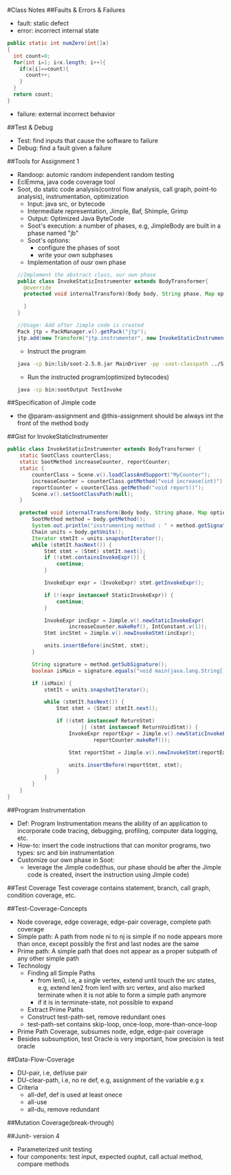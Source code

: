 #Class Notes
##Faults & Errors & Failures
- fault: static defect
- error: incorrect internal state
```java
public static int numZero(int[]x)
{
  int count=0;
  for(int i=1; i<x.length; i++){
    if(x[i]==count){
      count++;
    }
  }
  return count;
}
```
- failure: external incorrect behavior

##Test & Debug
- Test: find inputs that cause the software to failure
- Debug: find a fault given a failure

##Tools for Assignment 1
- Randoop: automic random independent random testing
- EclEmma, java code coverage tool
- Soot, do static code analysis(control flow analysis, call graph, point-to analysis), instrumentation, optimization
  - Input: java src, or bytecode
  - Intermediate representation, Jimple, Baf, Shimple, Grimp
  - Output: Optimized Java ByteCode
  - Soot's execution: a number of phases, e.g, JimpleBody are built in a phase named "jb"
  - Soot's options:
    - configure the phases of soot
    - write your own subphases
  - Implementation of ousr own phase
  ```java
  //Implement the abstract class, our own phase
  public class InvokeStaticInstrumenter extends BodyTransformer{
    @override
    protected void internalTransform)(Body body, String phase, Map options){

    }
  }

  //Usage: Add after Jimple code is created
  Pack jtp = PackManager.v().getPack("jtp");
  jtp.add(new Transform("jtp.instrumenter", new InvokeStaticInstrumenter()));
  ```
  - Instruct the program
  ```zsh
  java -cp bin:lib/soot-2.5.0.jar MainDriver -pp -soot-classpath ../Sample/bin TestInvoke
  ```
  - Run the instructed program(optimized bytecodes)
  ```zsh
  java -cp bin:sootOutput TestInvoke
  ```

##Specification of Jimple code
- the @param-assignment and @this-assignment should be always int the front of the method body


##Gist for InvokeStaticInstrumenter
```java
public class InvokeStaticInstrumenter extends BodyTransformer {
	static SootClass counterClass;
	static SootMethod increaseCounter, reportCounter;
	static {
		counterClass = Scene.v().loadClassAndSupport("MyCounter");
		increaseCounter = counterClass.getMethod("void increase(int)");
		reportCounter = counterClass.getMethod("void report()");
		Scene.v().setSootClassPath(null);
	}

	protected void internalTransform(Body body, String phase, Map options) {
		SootMethod method = body.getMethod();
		System.out.println("instrumenting method : " + method.getSignature());
		Chain units = body.getUnits();
		Iterator stmtIt = units.snapshotIterator();
		while (stmtIt.hasNext()) {
			Stmt stmt = (Stmt) stmtIt.next();
			if (!stmt.containsInvokeExpr()) {
				continue;
			}

			InvokeExpr expr = (InvokeExpr) stmt.getInvokeExpr();

			if (!(expr instanceof StaticInvokeExpr)) {
				continue;
			}

			InvokeExpr incExpr = Jimple.v().newStaticInvokeExpr(
					increaseCounter.makeRef(), IntConstant.v(1));
			Stmt incStmt = Jimple.v().newInvokeStmt(incExpr);

			units.insertBefore(incStmt, stmt);
		}

		String signature = method.getSubSignature();
		boolean isMain = signature.equals("void main(java.lang.String[])");

		if (isMain) {
			stmtIt = units.snapshotIterator();

			while (stmtIt.hasNext()) {
				Stmt stmt = (Stmt) stmtIt.next();

				if ((stmt instanceof ReturnStmt)
						|| (stmt instanceof ReturnVoidStmt)) {
					InvokeExpr reportExpr = Jimple.v().newStaticInvokeExpr(
							reportCounter.makeRef());

					Stmt reportStmt = Jimple.v().newInvokeStmt(reportExpr);

					units.insertBefore(reportStmt, stmt);
				}
			}
		}
	}
}
```
##Program Instrumentation
- Def: Program Instrumentation means the ability of an application to incorporate code tracing, debugging, profiling, computer data logging, etc.
- How-to: insert the code instructions that can monitor programs, two types: src and bin instrumentation
- Customize our own phase in Soot:
  - leverage the Jimple code(thus, our phase should be after the Jimple code is created, insert the instruction using Jimple code)

##Test Coverage
Test coverage contains statement, branch, call graph, condition coverage, etc.

##Test-Coverage-Concepts
- Node coverage, edge coverage, edge-pair coverage, complete path coverage
- Simple path: A path from node ni to nj is simple if no node appears more than once,
except possibly the first and last nodes are the same
- Prime path: A simple path that does not appear as a proper subpath of any other simple path
- Technology
    - Finding all Simple Paths
        - from len0, i.e, a single vertex, extend until touch the src states, e.g, extend len2 from len1 with src vertex,
        and also marked terminate when it is not able to form a simple path anymore
        - if it is in terminate-state, not possible to expand
    - Extract Prime Paths
    - Construct test-path-set, remove redundant ones
    - test-path-set contains skip-loop, once-loop, more-than-once-loop
- Prime Path Coverage, subsumes node, edge, edge-pair coverage
- Besides subsumption, test Oracle is very important, how precision is test oracle

##Data-Flow-Coverage
- DU-pair, i.e, def/use pair
- DU-clear-path, i.e, no re def, e.g, assignment of the variable e.g x
- Criteria
    - all-def, def is used at least onece
    - all-use
    - all-du, remove redundant

##Mutation Coverage(break-through)

##Junit- version 4
- Parameterized unit testing
- four components: test input, expected ouptut, call actual method, compare methods









